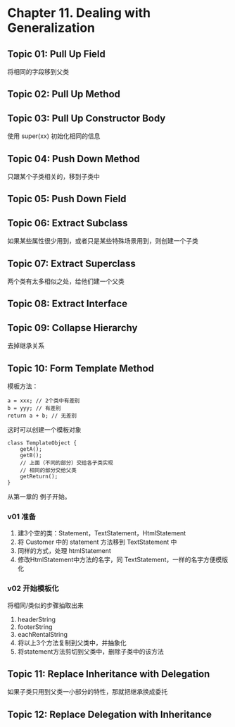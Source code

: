 # Chapter 11. Dealing with Generalization

## Topic 01: Pull Up Field
将相同的字段移到父类

## Topic 02: Pull Up Method

## Topic 03: Pull Up Constructor Body
使用 super(xx) 初始化相同的信息

## Topic 04: Push Down Method
只跟某个子类相关的，移到子类中

## Topic 05: Push Down Field

## Topic 06: Extract Subclass
如果某些属性很少用到，或者只是某些特殊场景用到，则创建一个子类

## Topic 07: Extract Superclass
两个类有太多相似之处，给他们建一个父类

## Topic 08: Extract Interface

## Topic 09: Collapse Hierarchy
去掉继承关系

## Topic 10: Form Template Method
模板方法：
````
a = xxx; // 2个类中有差别
b = yyy; // 有差别
return a + b; // 无差别
````
这时可以创建一个模板对象

````
class TemplateObject {
    getA();
    getB();
    // 上面（不同的部分）交给各子类实现
    // 相同的部分交给父类
    getReturn();
}
````

从第一章的 例子开始。

### v01 准备
1. 建3个空的类：Statement，TextStatement，HtmlStatement
1. 将 Customer 中的 statement 方法移到 TextStatement 中
1. 同样的方式，处理 htmlStatement
1. 修改HtmlStatement中方法的名字，同 TextStatement，一样的名字方便模版化

### v02 开始模板化
将相同/类似的步骤抽取出来
1. headerString
1. footerString
1. eachRentalString
1. 将以上3个方法复制到父类中，并抽象化
1. 将statement方法剪切到父类中，删除子类中的该方法

## Topic 11: Replace Inheritance with Delegation
如果子类只用到父类一小部分的特性，那就把继承换成委托

## Topic 12: Replace Delegation with Inheritance